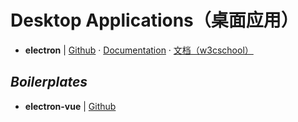 # Desktop Applications（桌面应用）

- **electron** | [Github](https://github.com/electron/electron) · [Documentation](https://electronjs.org/docs)  · [文档（w3cschool）](https://www.w3cschool.cn/electronmanual/)


## _Boilerplates_

- **electron-vue** | [Github](https://github.com/SimulatedGREG/electron-vue)
